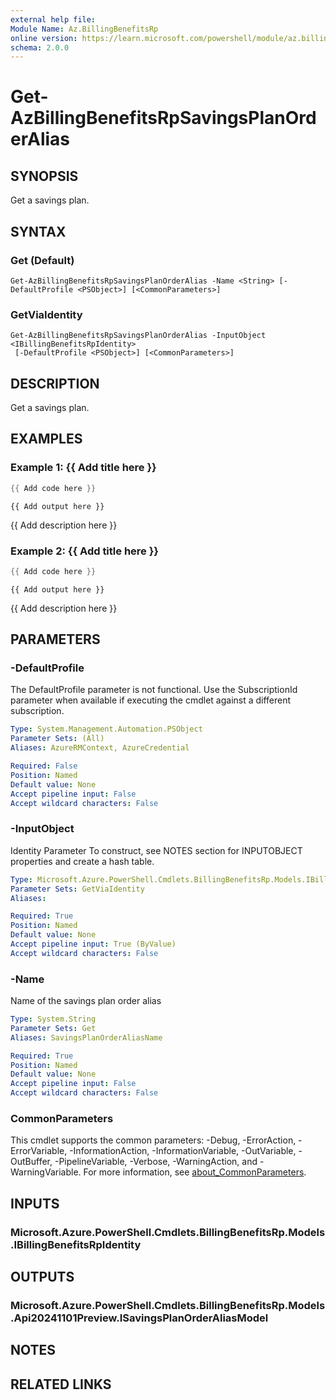 ```yaml
---
external help file:
Module Name: Az.BillingBenefitsRp
online version: https://learn.microsoft.com/powershell/module/az.billingbenefitsrp/get-azbillingbenefitsrpsavingsplanorderalias
schema: 2.0.0
---
```


# Get-AzBillingBenefitsRpSavingsPlanOrderAlias

## SYNOPSIS
Get a savings plan.

## SYNTAX

### Get (Default)
```
Get-AzBillingBenefitsRpSavingsPlanOrderAlias -Name <String> [-DefaultProfile <PSObject>] [<CommonParameters>]
```

### GetViaIdentity
```
Get-AzBillingBenefitsRpSavingsPlanOrderAlias -InputObject <IBillingBenefitsRpIdentity>
 [-DefaultProfile <PSObject>] [<CommonParameters>]
```

## DESCRIPTION
Get a savings plan.

## EXAMPLES

### Example 1: {{ Add title here }}
```powershell
{{ Add code here }}
```

```output
{{ Add output here }}
```

{{ Add description here }}

### Example 2: {{ Add title here }}
```powershell
{{ Add code here }}
```

```output
{{ Add output here }}
```

{{ Add description here }}

## PARAMETERS

### -DefaultProfile
The DefaultProfile parameter is not functional.
Use the SubscriptionId parameter when available if executing the cmdlet against a different subscription.

```yaml
Type: System.Management.Automation.PSObject
Parameter Sets: (All)
Aliases: AzureRMContext, AzureCredential

Required: False
Position: Named
Default value: None
Accept pipeline input: False
Accept wildcard characters: False
```

### -InputObject
Identity Parameter
To construct, see NOTES section for INPUTOBJECT properties and create a hash table.

```yaml
Type: Microsoft.Azure.PowerShell.Cmdlets.BillingBenefitsRp.Models.IBillingBenefitsRpIdentity
Parameter Sets: GetViaIdentity
Aliases:

Required: True
Position: Named
Default value: None
Accept pipeline input: True (ByValue)
Accept wildcard characters: False
```

### -Name
Name of the savings plan order alias

```yaml
Type: System.String
Parameter Sets: Get
Aliases: SavingsPlanOrderAliasName

Required: True
Position: Named
Default value: None
Accept pipeline input: False
Accept wildcard characters: False
```

### CommonParameters
This cmdlet supports the common parameters: -Debug, -ErrorAction, -ErrorVariable, -InformationAction, -InformationVariable, -OutVariable, -OutBuffer, -PipelineVariable, -Verbose, -WarningAction, and -WarningVariable. For more information, see [about_CommonParameters](http://go.microsoft.com/fwlink/?LinkID=113216).

## INPUTS

### Microsoft.Azure.PowerShell.Cmdlets.BillingBenefitsRp.Models.IBillingBenefitsRpIdentity

## OUTPUTS

### Microsoft.Azure.PowerShell.Cmdlets.BillingBenefitsRp.Models.Api20241101Preview.ISavingsPlanOrderAliasModel

## NOTES

## RELATED LINKS

